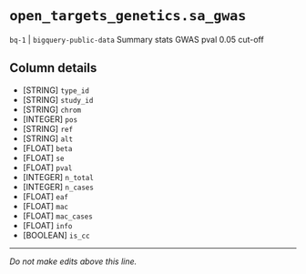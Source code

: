 # `open_targets_genetics.sa_gwas`
`bq-1` | `bigquery-public-data`
Summary stats GWAS pval 0.05 cut-off

## Column details
* [STRING]    `type_id`
* [STRING]    `study_id`
* [STRING]    `chrom`
* [INTEGER]   `pos`
* [STRING]    `ref`
* [STRING]    `alt`
* [FLOAT]     `beta`
* [FLOAT]     `se`
* [FLOAT]     `pval`
* [INTEGER]   `n_total`
* [INTEGER]   `n_cases`
* [FLOAT]     `eaf`
* [FLOAT]     `mac`
* [FLOAT]     `mac_cases`
* [FLOAT]     `info`
* [BOOLEAN]   `is_cc`

-------------------------------------------------------------------------------
*Do not make edits above this line.*
